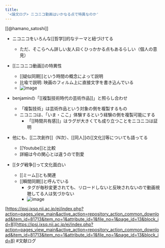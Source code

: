 ```yaml
---
title:
 '<論文ログ> ニコニコ動画はいかなる点で特異なのか'
---
```


[[@hamano_satoshi]]

- ニコニコをいろんな[[哲学]]的なテーマと紐づけてる
    - ただ、そこらへん詳しい友人曰くひっかかる点もあるらしい（個人の意見）

- [[ニコニコ動画]]の特異性
    - [[疑似同期]]という時間の概念によって説明
    - 比喩で説明: 映画のフィルム上に直接文字を書き込んでいる
    - ![image](https://gyazo.com/7633fc72d9482267d61116fc9148e229/thumb/1000)

- benjaminの「[[複製技術時代の芸術作品]]」と照らし合わせ
    - 「複製技術」は芸術作品という対象の側を複製するもの
    - ニコニコは、「いま・ここ」体験するという経験の側を複製可能にする
        - 「[[時間共有感]]」はラグが大きくても成り立つことをニコニコは証明

- 他にも、[[二次創作]]（N次）、[[同人]]の[[文化]]等についても語ってる
    - [[Youtube]]と比較
    - 詳細は今の関心とは違うので割愛

- [[タグ戦争]]って文化面白い
    - [[ミーム]]とも関連
    - [[瞬間同期]]と呼んでいる
        - タグが毎秒変更されても、リロードしないと反映されないので動画視聴してる人は気づかない
        - ![image](https://gyazo.com/c053bf5ba8a045672c0f96eb6a0422ff/thumb/1000)






[https://ipsj.ixsq.nii.ac.jp/ej/index.php?action=pages_view_main&active_action=repository_action_common_download&item_id=81713&item_no=1&attribute_id=1&file_no=1&page_id=13&block_id=8](https://ipsj.ixsq.nii.ac.jp/ej/index.php?action=pages_view_main&active_action=repository_action_common_download&item_id=81713&item_no=1&attribute_id=1&file_no=1&page_id=13&block_id=8)
#文献ログ
